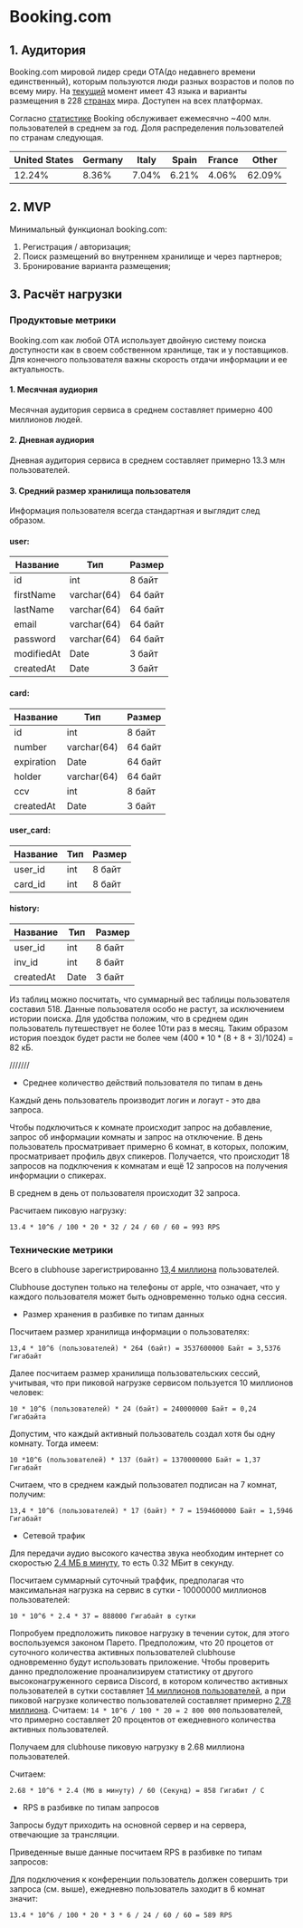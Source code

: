 # Booking.com

## 1. Аудитория
Booking.com мировой лидер среди OTA(до недавнего времени единственный), которым пользуются люди разных возрастов и полов по всему миру. 
На [текущий](https://www.booking.com/content/about.ru.html?aid=356980&label=gog235jc-1DCBQoggJCBWFib3V0SDNYA2jCAYgBAZgBIbgBB8gBD9gBA-gBAYgCAagCA7gCrfqYmQbAAgHSAiQyYzVkNDIxYy1hZjE0LTRjNzItOTg4NC0xMDZjMWE5OGMwNGPYAgTgAgE&sid=7a8c633e3408de454615515c7a37247d&keep_landing=1&)
момент имеет 43 языка и варианты размещения в 228 [странах](https://lesboutiquehotels.com/booking-com-reviews#reliable) мира.
Доступен на всех платформах.

Согласно [статистике](https://www.semrush.com/website/booking.com/overview/) Booking обслуживает ежемесячно ~400 млн. пользователей в среднем за год.
Доля распределения пользователей по странам следующая.

| United States | Germany | Italy | Spain | France | Other  |
|---------------|---------|-------|-------|--------|--------|
|  12.24%       | 8.36%   | 7.04% | 6.21% | 4.06%  | 62.09% |


## 2. MVP
Минимальный функционал booking.com:
1. Регистрация / авторизация;
2. Поиск размещений во внутреннем хранилище и через партнеров;
3. Бронирование варианта размещения;

## 3. Расчёт нагрузки

### Продуктовые метрики
Booking.com как любой OTA использует двойную систему поиска доступности как в своем собственном хранлище, так и у поставщиков.
Для конечного пользователя важны скорость отдачи информации и ее актуальность.

#### 1. Месячная аудиория

Месячная аудитория сервиса в среднем составляет примерно 400 миллионов людей.

#### 2. Дневная аудиория

Дневная аудитория сервиса в среднем составляет примерно 13.3 млн пользователей.

#### 3. Средний размер хранилища пользователя

Информация пользователя всегда стандартная и выглядит след образом.

#### user:

| Название   | Тип         | Размер  |
|------------|-------------|---------|
| id         | int         | 8 байт  |
| firstName  | varchar(64) | 64 байт |
| lastName   | varchar(64) | 64 байт |
| email      | varchar(64) | 64 байт |
| password   | varchar(64) | 64 байт |
| modifiedAt | Date        | 3 байт  |
| createdAt  | Date        | 3 байт  |

#### card:

| Название   | Тип         | Размер  |
|------------|-------------|---------|
| id         | int         | 8 байт  |
| number     | varchar(64) | 64 байт |
| expiration | Date        | 64 байт |
| holder     | varchar(64) | 64 байт |
| ccv        | int         | 8 байт  |
| createdAt  | Date        | 3 байт  |


#### user_card:

| Название | Тип | Размер |
|----------|-----|--------|
| user_id  | int | 8 байт |
| card_id  | int | 8 байт |


#### history:

| Название  | Тип  | Размер |
|-----------|------|--------|
| user_id   | int  | 8 байт |
| inv_id    | int  | 8 байт |
| createdAt | Date | 3 байт |

Из таблиц можно посчитать, что суммарный вес таблицы пользователя составил 518.
Данные пользователя особо не растут, за исключением истории поиска. Для удобства положим, что в среднем один пользователь
путешествует не более 10ти раз в месяц. Таким образом история поездок будет расти не более чем $(400*10*(8+8+3)/1024)$ = 82 кБ.

///////
* Среднее количество действий пользователя по типам в день

Каждый день пользователь производит логин и логаут - это два запроса.


Чтобы подключиться к комнате происходит запрос на добавление, запрос об информации комнаты и запрос на отключение. В день пользователь просматривает примерно 6 комнат, в которых, положим, просматривает профиль двух спикеров. Получается, что происходит 18 запросов на подключения к комнатам и ещё 12 запросов на получения информации о спикерах.

В среднем в день от пользователя происходит 32 запроса.

Расчитаем пиковую нагрузку:


`
13.4 * 10^6 / 100 * 20 * 32 / 24 / 60 / 60 = 993 RPS
`

### Технические метрики
Всего в clubhouse зарегистрированно [13,4 миллиона](https://www.bbc.com/news/technology-57058516#:~:text=Clubhouse%20had%20about%2013.4%20million,store%20analysts%20Sensor%20Tower%20said.) пользователей.

Clubhouse доступен только на телефоны от apple, что означает, что у каждого пользователя может быть одновременно только одна сессия.

* Размер хранения в разбивке по типам данных

Посчитаем размер хранилища информации о пользователях:


`
13,4 * 10^6 (пользователей) * 264 (байт) = 3537600000 Байт = 3,5376 Гигабайт
`

Далее посчитаем размер хранилища пользовательских сессий, учитывая, что при пиковой нагрузке сервисом пользуется 10 миллионов человек:


`
10 * 10^6 (пользователей) * 24 (байт) = 240000000 Байт = 0,24 Гигабайта
`

Допустим, что каждый активный пользователь создал хотя бы одну комнату. Тогда имеем:

`
10 *10^6 (пользователей) * 137 (байт) = 1370000000 Байт = 1,37 Гигабайт
`

Считаем, что в среднем каждый пользовател подписан на 7 комнат, получим:

`
13,4 * 10^6 (пользователей) * 17 (байт) * 7 = 1594600000 Байт = 1,5946 Гигабайт
`

* Сетевой трафик

Для передачи аудио высокого качества звука необходим интернет со скоростью [2.4 МБ в минуту](https://bool.dev/news/detail/skolko-vam-nuzhno-trafika-na-audio-i-video-kontent-dlya-vashego-smartfona), то есть 0.32 МБит в секунду.

Посчитаем суммарный суточный траффик, предполагая что максимальная нагрузка на сервис в сутки - 10000000 миллионов пользователей:

`
10 * 10^6 * 2.4 * 37 = 888000 Гигабайт в сутки
`

Попробуем предположить пиковое нагрузку в течении суток, для этого воспользуемся законом Парето. Предположим, что 20 процетов от суточного количества активных пользователей clubhouse одновременно будут использовать приложение. Чтобы проверить данно предположение проанализируем статистику от другого высоконагруженного сервиса Discord, в котором количество активных пользователей в сутки составляет [14 миллионов пользователей](https://github.com/NikitaLobaev/Technopark_Highload), а при пиковой нагрузке количество пользователей составляет примерно [2,78 миллиона](https://github.com/NikitaLobaev/Technopark_Highload). Считаем: `14 * 10^6 / 100 * 20 = 2 800 000` пользователей, что примерно составляет 20 процентов от ежедневного количества активных пользователей.

Получаем для clubhouse пиковую нагрузку в 2.68 миллиона пользователей.

Считаем:

`
2.68 * 10^6 * 2.4 (Мб в минуту) / 60 (Секунд) = 858 Гигабит / С
`

<!-- Из приведенных выше данных можно сделать вывод, что суммарный суточный траффик составляет примерно 886704 Гбайт в сутки. -->

* RPS в разбивке по типам запросов

Запросы будут приходить на основной сервер и на сервера, отвечающие за трансляции.

Приведенные выше данные посчитаем RPS в разбивке по типам запросов:

Для подключения к конференции пользователь должен совершить три запроса (см. выше), ежедневно пользователь заходит в 6 комнат значит:

`
13.4 * 10^6 / 100 * 20 * 3 * 6 / 24 / 60 / 60 = 589 RPS
`
